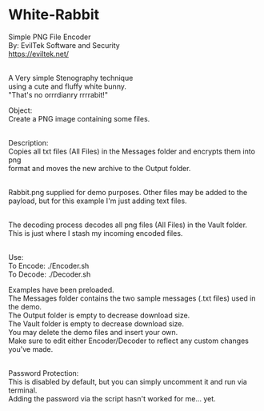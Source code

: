 # White-Rabbit

Simple PNG File Encoder<br />
By: EvilTek Software and Security<br />
https://eviltek.net/<br /><br />

A Very simple Stenography technique<br />
using a cute and fluffy white bunny.<br />
"That's no orrrdianry rrrrabit!"<br />

Object:<br />
Create a PNG image containing some files.<br /><br />

Description:<br />
Copies all txt files (All Files) in the Messages folder and encrypts them into png<br />
format and moves the new archive to the Output folder.<br /><br />

Rabbit.png supplied for demo purposes. Other files may be added to the<br />
payload, but for this example I'm just adding text files.<br /><br />

The decoding process decodes all png files (All Files) in the Vault folder.<br />
This is just where I stash my incoming encoded files.<br /><br />

Use:<br />
 To Encode: ./Encoder.sh<br />
 To Decode: ./Decoder.sh<br />

Examples have been preloaded.<br />
The Messages folder contains the two sample messages (.txt files) used in the demo.<br />
The Output folder is empty to decrease download size.<br />
The Vault folder is empty to decrease download size.<br />
You may delete the demo files and insert your own.<br />
Make sure to edit either Encoder/Decoder to reflect any custom changes you've made.<br /><br />

Password Protection:<br />
This is disabled by default, but you can simply uncomment it and run via terminal.<br />
Adding the password via the script hasn't worked for me... yet.<br />
